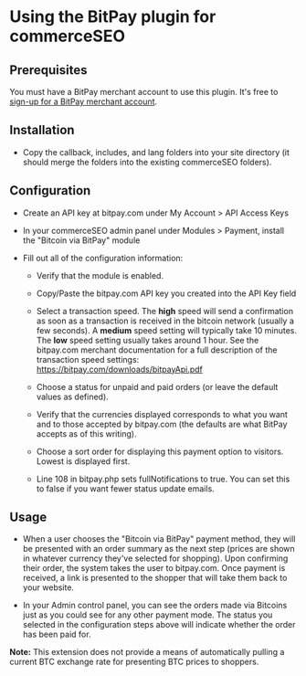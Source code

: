 # Using the BitPay plugin for commerceSEO

## Prerequisites
You must have a BitPay merchant account to use this plugin.  It's free to [sign-up for a BitPay merchant account](https://bitpay.com/start).


## Installation

+ Copy the callback, includes, and lang folders into your site directory (it should merge the folders into the existing commerceSEO folders).


## Configuration

+ Create an API key at bitpay.com under My Account > API Access Keys

+ In your commerceSEO admin panel under Modules > Payment, install the "Bitcoin via BitPay" module

+ Fill out all of the configuration information:

	+ Verify that the module is enabled.

	+ Copy/Paste the bitpay.com API key you created into the API Key field

    + Select a transaction speed. The **high** speed will send a confirmation as soon as a transaction is received in the bitcoin network (usually a few seconds). A **medium** speed setting will typically take 10 minutes. The **low** speed setting usually takes around 1 hour. See the bitpay.com merchant documentation for a full description of the transaction speed settings: https://bitpay.com/downloads/bitpayApi.pdf
	
	+ Choose a status for unpaid and paid orders (or leave the default values as defined).

	+ Verify that the currencies displayed corresponds to what you want and to those accepted by bitpay.com (the defaults are what BitPay accepts as of this writing).

    + Choose a sort order for displaying this payment option to visitors. Lowest is displayed first.

    + Line 108 in bitpay.php sets fullNotifications to true. You can set this to false if you want fewer status update emails.


## Usage

+ When a user chooses the "Bitcoin via BitPay" payment method, they will be presented with an order summary as the next step (prices are shown in whatever currency they've selected for shopping). Upon confirming their order, the system takes the user to bitpay.com. Once payment is received, a link is presented to the shopper that will take them back to your website.

+ In your Admin control panel, you can see the orders made via Bitcoins just as you could see for any other payment mode. The status you selected in the configuration steps above will indicate whether the order has been paid for.

**Note:** This extension does not provide a means of automatically pulling a current BTC exchange rate for presenting BTC prices to shoppers.
